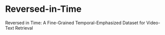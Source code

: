 # Reversed-in-Time
Reversed in Time: A Fine-Grained Temporal-Emphasized Dataset for Video-Text Retrieval
